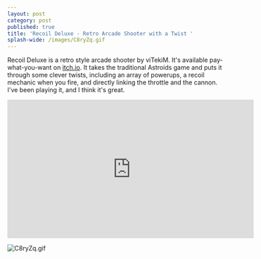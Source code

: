 ```yaml
---
layout: post
category: post
published: true
title: 'Recoil Deluxe - Retro Arcade Shooter with a Twist '
splash-wide: /images/C8ryZq.gif
---
```

Recoil Deluxe is a retro style arcade shooter by viTekiM. It's available pay-what-you-want on [itch.io](https://vitekim.itch.io/recoil). It takes the traditional Astroids game and puts it through some clever twists, including an array of powerups, a recoil mechanic when you fire, and directly linking the throttle and the cannon. I've been playing it, and I think it's great. 

<iframe width="560" height="315" src="https://www.youtube.com/embed/YIXKT0sgPJU" frameborder="0" allowfullscreen></iframe>

![C8ryZq.gif]({{site.baseurl}}/images/C8ryZq.gif)
